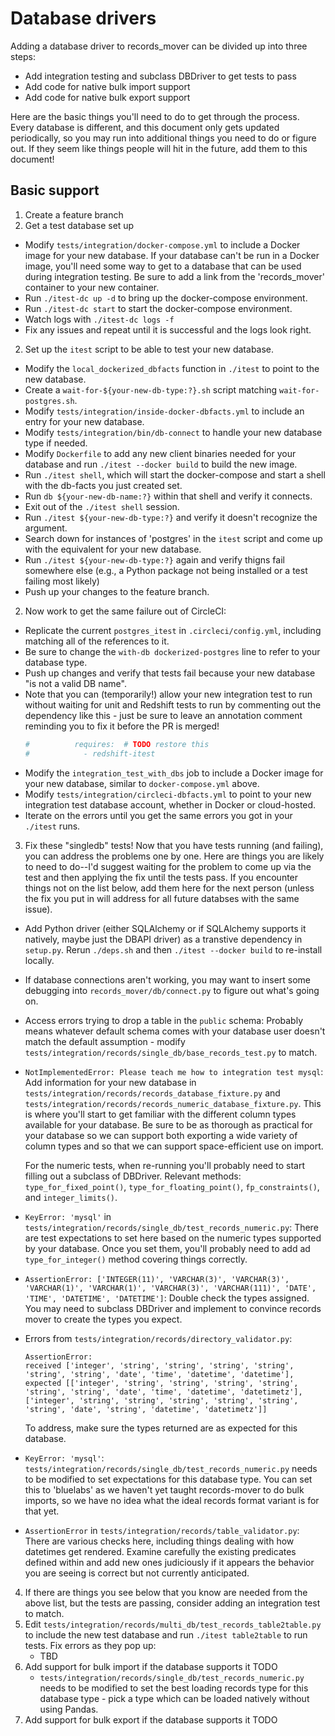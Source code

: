 # Database drivers

Adding a database driver to records_mover can be divided up into three steps:

* Add integration testing and subclass DBDriver to get tests to pass
* Add code for native bulk import support
* Add code for native bulk export support

Here are the basic things you'll need to do to get through the
process.  Every database is different, and this document only gets
updated periodically, so you may run into additional things you need
to do or figure out.  If they seem like things people will hit in the
future, add them to this document!

## Basic support

1. Create a feature branch
2. Get a test database set up
  * Modify `tests/integration/docker-compose.yml` to include a Docker
    image for your new database.  If your database can't be run in a
    Docker image, you'll need some way to get to a database that can
    be used during integration testing.  Be sure to add a link from
    the 'records_mover' container to your new container.
  * Run `./itest-dc up -d` to bring up the docker-compose environment.
  * Run `./itest-dc start` to start the docker-compose environment.
  * Watch logs with `./itest-dc logs -f`
  * Fix any issues and repeat until it is successful and the logs look right.
2. Set up the `itest` script to be able to test your new database.
  * Modify the `local_dockerized_dbfacts` function in `./itest` to
    point to the new database.
  * Create a `wait-for-${your-new-db-type:?}.sh` script matching
    `wait-for-postgres.sh`.
  * Modify `tests/integration/inside-docker-dbfacts.yml` to include an
    entry for your new database.
  * Modify `tests/integration/bin/db-connect` to handle your new
    database type if needed.
  * Modify `Dockerfile` to add any new client binaries needed for your
    database and run `./itest --docker build` to build the new image.
  * Run `./itest shell`, which will start the docker-compose and start
    a shell with the db-facts you just created set.
  * Run `db ${your-new-db-name:?}` within that shell and verify it
    connects.
  * Exit out of the `./itest shell` session.
  * Run `./itest ${your-new-db-type:?}` and verify it doesn't
    recognize the argument.
  * Search down for instances of 'postgres' in the `itest` script and
    come up with the equivalent for your new database.
  * Run `./itest ${your-new-db-type:?}` again and verify thigns fail
    somewhere else (e.g., a Python package not being installed or a
    test failing most likely)
  * Push up your changes to the feature branch.
2. Now work to get the same failure out of CircleCI:
  * Replicate the current `postgres_itest` in `.circleci/config.yml`,
    including matching all of the references to it.
  * Be sure to change the `with-db dockerized-postgres` line to refer
    to your database type.
  * Push up changes and verify that tests fail because your new
    database "is not a valid DB name".
  * Note that you can (temporarily!) allow your new integration test
    to run without waiting for unit and Redshift tests to run by
    commenting out the dependency like this - just be sure to leave an
    annotation comment reminding you to fix it before the PR is
    merged!
    ```yaml
    #          requires:  # TODO restore this
    #            - redshift-itest
    ```
  * Modify the `integration_test_with_dbs` job to include a Docker
    image for your new database, similar to `docker-compose.yml`
    above.
  * Modify `tests/integration/circleci-dbfacts.yml` to point to your
    new integration test database account, whether in Docker or
    cloud-hosted.
  * Iterate on the errors until you get the same errors you got in
    your `./itest` runs.
3. Fix these "singledb" tests!  Now that you have tests running (and
   failing), you can address the problems one by one.  Here are things
   you are likely to need to do--I'd suggest waiting for the problem
   to come up via the test and then applying the fix until the tests
   pass.  If you encounter things not on the list below, add them here
   for the next person (unless the fix you put in will address for all
   future databses with the same issue).
  * Add Python driver (either SQLAlchemy or if SQLAlchemy supports it
    natively, maybe just the DBAPI driver) as a transtive dependency
    in `setup.py`.  Rerun `./deps.sh` and then `./itest --docker
    build` to re-install locally.
  * If database connections aren't working, you may want to insert
    some debugging into `records_mover/db/connect.py` to figure out
    what's going on.
  * Access errors trying to drop a table in the `public` schema:
    Probably means whatever default schema comes with your database
    user doesn't match the default assumption - modify
    `tests/integration/records/single_db/base_records_test.py` to
    match.
  * `NotImplementedError: Please teach me how to integration test
    mysql`: Add information for your new database in
    `tests/integration/records/records_database_fixture.py` and
    `tests/integration/records/records_numeric_database_fixture.py`.
    This is where you'll start to get familiar with the different
    column types available for your database.  Be sure to be as
    thorough as practical for your database so we can support both
    exporting a wide variety of column types and so that we can
    support space-efficient use on import.

    For the numeric tests, when re-running you'll probably need to
    start filling out a subclass of DBDriver.  Relevant methods:
    `type_for_fixed_point()`, `type_for_floating_point()`,
    `fp_constraints()`, and `integer_limits()`.
  * `KeyError: 'mysql'` in
    `tests/integration/records/single_db/test_records_numeric.py`:
    There are test expectations to set here based on the numeric types
    supported by your database.  Once you set them, you'll probably
    need to add ad `type_for_integer()` method covering things
    correctly.
  * `AssertionError: ['INTEGER(11)', 'VARCHAR(3)', 'VARCHAR(3)',
    'VARCHAR(1)', 'VARCHAR(1)', 'VARCHAR(3)', 'VARCHAR(111)', 'DATE',
    'TIME', 'DATETIME', 'DATETIME']`: Double check the types assigned.
    You may need to subclass DBDriver and implement to convince
    records mover to create the types you expect.
  * Errors from `tests/integration/records/directory_validator.py`:
     ```console
     AssertionError:
     received ['integer', 'string', 'string', 'string', 'string', 'string', 'string', 'date', 'time', 'datetime', 'datetime'],
     expected [['integer', 'string', 'string', 'string', 'string', 'string', 'string', 'date', 'time', 'datetime', 'datetimetz'], ['integer', 'string', 'string', 'string', 'string', 'string', 'string', 'date', 'string', 'datetime', 'datetimetz']]
     ```

     To address, make sure the types returned are as expected for this database.
   * `KeyError: 'mysql'`:
     `tests/integration/records/single_db/test_records_numeric.py`
     needs to be modified to set expectations for this database type.
     You can set this to 'bluelabs' as we haven't yet taught
     records-mover to do bulk imports, so we have no idea what the
     ideal records format variant is for that yet.
   * `AssertionError` in
     `tests/integration/records/table_validator.py`: There are various
     checks here, including things dealing with how datetimes get
     rendered.  Examine carefully the existing predicates defined
     within and add new ones judiciously if it appears the behavior
     you are seeing is correct but not currently anticipated.
4. If there are things you see below that you know are needed from the
   above list, but the tests are passing, consider adding an
   integration test to match.
5. Edit
   `tests/integration/records/multi_db/test_records_table2table.py` to
   include the new test database and run `./itest table2table` to run
   tests.  Fix errors as they pop up:
   * TBD
7. Add support for bulk import if the database supports it TODO
   * `tests/integration/records/single_db/test_records_numeric.py`
     needs to be modified to set the best loading records type for
     this database type - pick a type which can be loaded natively
     without using Pandas.
8. Add support for bulk export if the database supports it TODO
